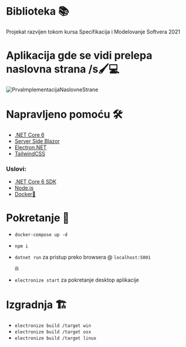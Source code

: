 # Biblioteka 📚
Projekat razvijen tokom kursa Specifikacija i Modelovanje Softvera 2021

# Aplikacija gde se vidi prelepa naslovna strana /s🖌💻
![PrvaImplementacijaNaslovneStrane](https://user-images.githubusercontent.com/16724395/121714266-f744da80-cadd-11eb-8433-7a31ae9aeee5.png)

# Napravljeno pomoću 🛠
- [.NET Core 6](https://dotnet.microsoft.com/download)
- [Server Side Blazor](https://dotnet.microsoft.com/apps/aspnet/web-apps/blazor)
- [Electron.NET](https://github.com/ElectronNET/Electron.NET)
- [TailwindCSS](https://tailwindcss.com/)

### Uslovi:
- [.NET Core 6 SDK](https://dotnet.microsoft.com/download/dotnet/6.0)
- [Node.js](https://nodejs.org/en/download/current/)
- [Docker🐳](https://www.docker.com/products/docker-desktop)
# Pokretanje 🚀

- `docker-compose up -d`
- `npm i`
- `dotnet run` za pristup preko browsera @ `localhost:5001`

  ili
- `electronize start` za pokretanje desktop aplikacije

# Izgradnja 🏗
- `electronize build /target win`
- `electronize build /target osx`
- `electronize build /target linux`


